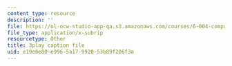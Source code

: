 ```yaml
---
content_type: resource
description: ''
file: https://ol-ocw-studio-app-qa.s3.amazonaws.com/courses/6-004-computation-structures-spring-2017/e19e0e80e9965a17992053b89f206f3a_2IQxigpPMns.vtt
file_type: application/x-subrip
resourcetype: Other
title: 3play caption file
uid: e19e0e80-e996-5a17-9920-53b89f206f3a
---
```

